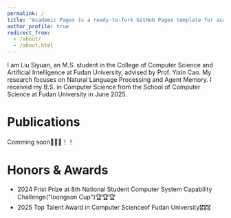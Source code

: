 ```yaml
---
permalink: /
title: "Academic Pages is a ready-to-fork GitHub Pages template for academic personal websites"
author_profile: true
redirect_from: 
  - /about/
  - /about.html
---
```

I am Liu Siyuan, an M.S. student in the College of Computer Science and Artificial Intelligence at Fudan University, advised by Prof. Yixin Cao. My research focuses on Natural Language Processing and Agent Memory. I received my B.S. in Computer Science from the School of Computer Science at Fudan University in June 2025.

Publications
======
Comming soon💪💪💪！！

Honors & Awards
======
- 2024 Frist Prize at 8th National Student Computer System Capability Challenge("loongson Cup")🏆🏆🏆
- 2025 Top Talent Award in Computer Scienceof Fudan University🎖️🎖️🎖️


